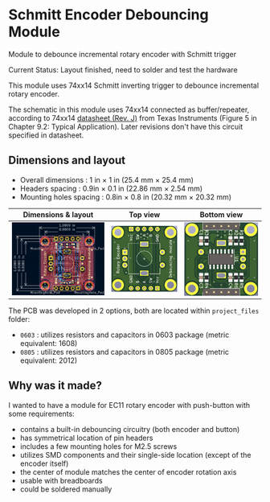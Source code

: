 # Schmitt Encoder Debouncing Module
 Module to debounce incremental rotary encoder with Schmitt trigger

 Current Status: Layout finished, need to solder and test the hardware

This module uses 74xx14 Schmitt inverting trigger to debounce incremental rotary encoder.

The schematic in this module uses 74xx14 connected as buffer/repeater, according to 74xx14 [datasheet (Rev. J)](datasheets/sn74hc14(rev.j).pdf) from Texas Instruments (Figure 5 in Chapter 9.2: Typical Application). Later revisions don't have this circuit specified in datasheet.

## Dimensions and layout

- Overall dimensions : 1 in × 1 in (25.4 mm × 25.4 mm)
- Headers spacing : 0.9in × 0.1 in (22.86 mm × 2.54 mm)
- Mounting holes spacing : 0.8in × 0.8 in (20.32 mm × 20.32 mm)

| Dimensions & layout | Top view | Bottom view |
| ------------- | ------------- | ------------- |
| ![Dimensions](images/dimensions.png)  | ![Top](images/top.jpg)  | ![Bottom](images/bottom.jpg)  |

The PCB was developed in 2 options, both are located within `project_files` folder:
- `0603` : utilizes resistors and capacitors in 0603 package (metric equivalent: 1608)
- `0805` : utilizes resistors and capacitors in 0805 package (metric equivalent: 2012)

## Why was it made?
I wanted to have a module for EC11 rotary encoder with push-button with some requirements:
- contains a built-in debouncing circuitry (both encoder and button)
- has symmetrical location of pin headers
- includes a few mounting holes for M2.5 screws
- utilizes SMD components and their single-side location (except of the encoder itself)
- the center of module matches the center of encoder rotation axis
- usable with breadboards
- could be soldered manually
